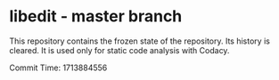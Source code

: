 # libedit - master branch

This repository contains the frozen state of the repository.
Its history is cleared. It is used only for static code
analysis with Codacy.

Commit Time: 1713884556